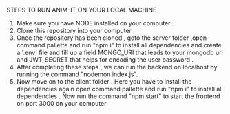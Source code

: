 STEPS TO RUN ANIM-IT ON YOUR LOCAL MACHINE

1) Make sure you have NODE installed on your computer .
2) Clone this repository into your computer .
3) Once the repository has been cloned , goto the server folder ,open command pallette and run "npm i" to install all dependencies and create a '.env' file and fill up a field MONGO_URI that leads to your mongodb url and JWT_SECRET that helps for encoding the user password .
4) After completing these steps , we can run the backend on localhost by running the command "nodemon index.js".
5) Now move on to the client folder . Here you have to install the dependencies again open command pallette and run "npm i" to install all dependencies . Now run the command "npm start" to start the frontend on port 3000 on your  computer
